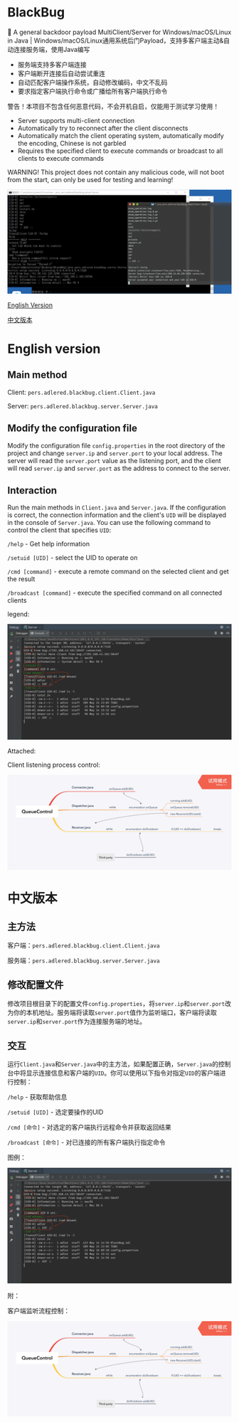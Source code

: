 # BlackBug
:bug: A general backdoor payload MultiClient/Server for Windows/macOS/Linux in Java | Windows/macOS/Linux通用系统后门Payload，支持多客户端主动&amp;自动连接服务端，使用Java编写

* 服务端支持多客户端连接
* 客户端断开连接后自动尝试重连
* 自动匹配客户端操作系统，自动修改编码，中文不乱码
* 要求指定客户端执行命令或广播给所有客户端执行命令

警告！本项目不包含任何恶意代码，不会开机自启，仅能用于测试学习使用！

* Server supports multi-client connection
* Automatically try to reconnect after the client disconnects
* Automatically match the client operating system, automatically modify the encoding, Chinese is not garbled
* Requires the specified client to execute commands or broadcast to all clients to execute commands

WARNING! This project does not contain any malicious code, will not boot from the start, can only be used for testing and learning!

![Demo](/images/Demo.png)

[English Version](#english-version)

[中文版本](#中文版本)

# English version

## Main method

Client: `pers.adlered.blackbug.client.Client.java`

Server: `pers.adlered.blackbug.server.Server.java`

## Modify the configuration file

Modify the configuration file `config.properties` in the root directory of the project and change `server.ip` and `server.port` to your local address. The server will read the `server.port` value as the listening port, and the client will read `server.ip` and `server.port` as the address to connect to the server.

## Interaction

Run the main methods in `Client.java` and `Server.java`. If the configuration is correct, the connection information and the client's `UID` will be displayed in the console of `Server.java`. You can use the following command to control the client that specifies `UID`:

`/help` - Get help information

`/setuid [UID]` - select the UID to operate on

`/cmd [command]` - execute a remote command on the selected client and get the result

`/broadcast [command]` - execute the specified command on all connected clients

legend:

![DEMO](/images/Guide.png)

Attached:

Client listening process control:

![QueueControl](/images/QueueControl.png)

# 中文版本

## 主方法

客户端：`pers.adlered.blackbug.client.Client.java`

服务端：`pers.adlered.blackbug.server.Server.java`

## 修改配置文件

修改项目根目录下的配置文件`config.properties`，将`server.ip`和`server.port`改为你的本机地址。服务端将读取`server.port`值作为监听端口，客户端将读取`server.ip`和`server.port`作为连接服务端的地址。

## 交互

运行`Client.java`和`Server.java`中的主方法，如果配置正确，`Server.java`的控制台中将显示连接信息和客户端的`UID`。你可以使用以下指令对指定`UID`的客户端进行控制：

`/help` - 获取帮助信息

`/setuid [UID]` - 选定要操作的UID

`/cmd [命令]` - 对选定的客户端执行远程命令并获取返回结果

`/broadcast [命令]` - 对已连接的所有客户端执行指定命令

图例：

![DEMO](/images/Guide.png)

附：

客户端监听流程控制：

![QueueControl](/images/QueueControl.png)
